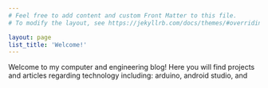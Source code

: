 ```yaml
---
# Feel free to add content and custom Front Matter to this file.
# To modify the layout, see https://jekyllrb.com/docs/themes/#overriding-theme-defaults

layout: page
list_title: 'Welcome!'
---
```


Welcome to my computer and engineering blog! Here you will find projects and articles regarding technology including: arduino, android studio, and 